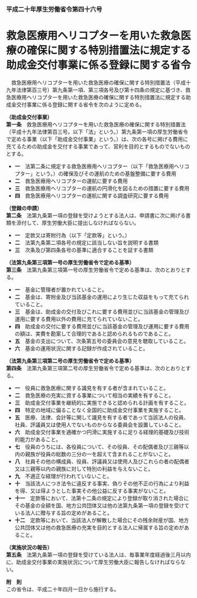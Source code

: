 ### 平成二十年厚生労働省令第四十六号  
# 救急医療用ヘリコプターを用いた救急医療の確保に関する特別措置法に規定する助成金交付事業に係る登録に関する省令  
　救急医療用ヘリコプターを用いた救急医療の確保に関する特別措置法（平成十九年法律第百三号）第九条第一項、第三項各号及び第十四条の規定に基づき、救急医療用ヘリコプターを用いた救急医療の確保に関する特別措置法に規定する助成金交付事業に係る登録に関する省令を次のように定める。  
  
**（助成金交付事業）**  
**第一条**　救急医療用ヘリコプターを用いた救急医療の確保に関する特別措置法（平成十九年法律第百三号。以下「法」という。）第九条第一項の厚生労働省令で定める事業（以下「助成金交付事業」という。）は、次の各号に掲げる費用に充てるための助成金を交付する事業であって、営利を目的とするものでないものとする。  
* **一**　法第二条に規定する救急医療用ヘリコプター（以下「救急医療用ヘリコプター」という。）の確保及びその運航のための基盤整備に要する費用  
* **二**　救急医療用ヘリコプターの運航に要する費用  
* **三**　救急医療用ヘリコプターの運航の円滑化を図るための措置に要する費用  
* **四**　救急医療用ヘリコプターの運航に関する調査研究に要する費用  
  
**（登録の申請）**  
**第二条**　法第九条第一項の登録を受けようとする法人は、申請書に次に掲げる書類を添付して、厚生労働大臣に提出しなければならない。  
* **一**　定款又は寄附行為（以下「定款等」という。）  
* **二**　法第九条第二項各号の規定に該当しない旨を説明する書類  
* **三**　次条及び第四条各号の基準に適合することを証する書類  
  
**（法第九条第三項第一号の厚生労働省令で定める基準）**  
**第三条**　法第九条第三項第一号の厚生労働省令で定める基準は、次のとおりとする。  
* **一**　基金に管理者が置かれていること。  
* **二**　基金は、寄附金及び当該基金の運用により生じた収益をもって充てられていること。  
* **三**　基金は、助成金の交付及びこれに要する費用並びに当該基金の管理及び運用に要する費用以外の費用に充てられていないこと。  
* **四**　助成金の交付に要する費用並びに当該基金の管理及び運用に要する費用の額は、実費を勘案して合理的であると認められるものであること。  
* **五**　基金の支出について、次条第五号の委員会の意見を聴取していること。  
* **六**　基金の運用状況に関する記録が作成されていること。  
  
**（法第九条第三項第二号の厚生労働省令で定める基準）**  
**第四条**　法第九条第三項第二号の厚生労働省令で定める基準は、次のとおりとする。  
* **一**　役員に救急医療に関する識見を有する者が含まれていること。  
* **二**　救急医療の充実に資する事業について相当の実績を有すること。  
* **三**　助成金交付事業を継続的に実施できると認められる計画を有すること。  
* **四**　特定の地域に偏ることなく全国的に助成金交付事業を実施すること。  
* **五**　医療、法律、会計等に関して識見を有する者であって当該法人の役員、社員、評議員又は使用人でないものからなる委員会を設置していること。  
* **六**　助成金交付事業を適確かつ円滑に実施するに足りる経理的基礎及び技術的能力があること。  
* **七**　役員のうちには、各役員について、その役員、その配偶者及び三親等以内の親族が役員の総数の三分の一を超えて含まれることがないこと。  
* **八**　社員その他の構成員、役員、評議員又は使用人及びこれらの者の配偶者又は三親等以内の親族に対して特別の利益を与えないこと。  
* **九**　不適正な経理が行われていないこと。  
* **十**　当該法人につき法令に違反する事実、偽りその他不正の行為により利益を得、又は得ようとした事実その他公益に反する事実がないこと。  
* **十一**　定款等において、法第十二条の規定により登録が取り消された場合にその基金の全額を国、地方公共団体又は他の法第九条第一項の登録を受けている法人に贈与する旨の定めがあること。  
* **十二**　定款等において、当該法人が解散した場合にその残余財産が国、地方公共団体又は他の救急医療の充実を目的とする法人に帰属する旨の定めがあること。  
  
**（実施状況の報告）**  
**第五条**　法第九条第一項の登録を受けている法人は、毎事業年度経過後三月以内に、助成金交付事業の実施状況について厚生労働大臣に報告しなければならない。  
  
**附　則**  
この省令は、平成二十年四月一日から施行する。  
  
